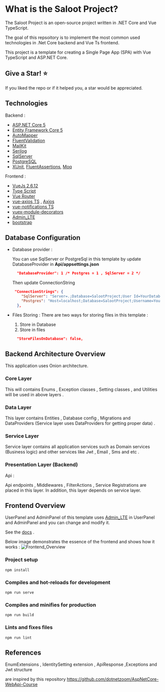 What is the Saloot Project?
=====================
The Saloot Project is an open-source project written in .NET Core and Vue TypeScript.

The goal of this repsoitory is to implement the most common used technologies in .Net Core backend and Vue Ts frontend.

This project is a template for creating a Single Page App (SPA) with Vue TypeScript and ASP.NET Core.

## Give a Star! :star:
If you liked the repo or if it helped you, a star would be appreciated.

## Technologies

Backend :

* [ASP.NET Core 5](https://docs.microsoft.com/en-us/aspnet/core/?view=aspnetcore-5.0)
* [Entity Framework Core 5](https://docs.microsoft.com/en-us/ef/core/)
* [AutoMapper](https://automapper.org/)
* [FluentValidation](https://fluentvalidation.net/)
* [MailKit](https://www.nuget.org/packages/MailKit/)
* [Serilog](https://serilog.net/)
* [SqlServer](https://www.microsoft.com/en-us/sql-server/sql-server-2019)
* [PostgreSQL](https://www.postgresql.org/)
* [XUnit](https://xunit.net/), [FluentAssertions](https://fluentassertions.com/), [Moq](https://github.com/moq)

Frontend :

* [VueJs 2.6.12](https://vuejs.org/) 
* [Type Script](https://www.typescriptlang.org/)
* [Vue Router](https://router.vuejs.org/)
* [vue-axios TS](https://www.npmjs.com/package/vue-axios) , [Axios](https://github.com/axios/axios)
* [vue-notifications TS](https://www.npmjs.com/package/vue-notification)
* [vuex-module-decorators](https://www.npmjs.com/package/vuex-module-decorators)
* [Admin_LTE](https://adminlte.io/)
* [bootstrap](https://getbootstrap.com/)

## Database Configuration
* Database provider :

    You can use SqlServer or PostgreSql in this template by update DatabaseProvider in **Api/appsettings.json** 
    ```json
      "DatabaseProvider": 1 /* Postgres = 1 , SqlServer = 2 */
    ```
    Then update ConnectionString 
    ```json
     "ConnectionStrings": {
        "SqlServer": "Server=.;Database=SalootProject;User Id=YourDatabaseId;Password=YourDatabasePassword",
        "Postgres": "Host=localhost;Database=SalootProject;Username=YourDatabaseUsername;Password=YourDatabasePassword"
      },
    ```

* Files Storing :
    There are two ways for storing files in this template :
    1. Store in Database
    2. Store in files

    ```json
      "StoreFilesOnDatabase": false,
    ```

## Backend Architecture Overview

This application uses Onion architecture.

### Core Layer
This will contains Enums , Exception classes , Setting classes , and Utilities will be used in above layers .

### Data Layer
This layer contains Entities , Database config , Migrations and DataProviders (Service layer uses DataProviders for getting proper data) .

### Service Layer
Service layer contains all application services such as Domain services (Business logic) and other services like Jwt , Email , Sms and etc .

### Presentation Layer (Backend)

Api :

Api endpoints , Middlewares , FilterActions , Service Registrations are placed in this layer.
In addition, this layer depends on service layer.

## Frontend Overview
UserPanel and AdminPanel of this template uses [Admin_LTE](https://adminlte.io/) in UserPanel and AdminPanel and you can change and modify it.

See the [docs](https://adminlte.io/docs/2.4/installation#) .


Below image demonstrates the essence of the frontend and shows how it works :
![Frontend_Overview](https://user-images.githubusercontent.com/39926422/121818798-97e1f880-cc9e-11eb-944f-d20df0853c18.png)

### Project setup
```
npm install
```

### Compiles and hot-reloads for development
```
npm run serve
```

### Compiles and minifies for production
```
npm run build
```

### Lints and fixes files
```
npm run lint
```


## References

EnumExtensions , IdentitySetting extension , ApiResponse ,Exceptions and Jwt structure

are inspired by this repository
https://github.com/dotnetzoom/AspNetCore-WebApi-Course
